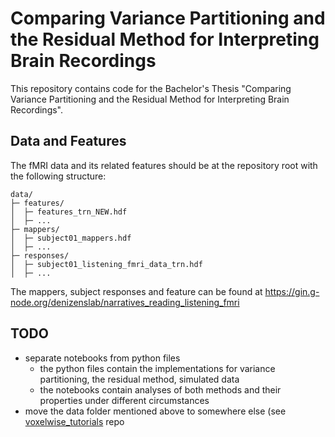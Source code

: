 # Comparing Variance Partitioning and the Residual Method for Interpreting Brain Recordings

This repository contains code for the Bachelor's Thesis "Comparing Variance Partitioning and the Residual Method for Interpreting Brain Recordings".

## Data and Features

The fMRI data and its related features should be at the repository root with the following structure:
```
data/
├─ features/
│  ├─ features_trn_NEW.hdf
│  ├─ ...
├─ mappers/
│  ├─ subject01_mappers.hdf
│  ├─ ...
├─ responses/
│  ├─ subject01_listening_fmri_data_trn.hdf
│  ├─ ...
```

The mappers, subject responses and feature can be found at https://gin.g-node.org/denizenslab/narratives_reading_listening_fmri

## TODO 

- separate notebooks from python files 
  - the python files contain the implementations for variance partitioning, the residual method, simulated data 
  - the notebooks contain analyses of both methods and their properties under different circumstances
- move the data folder mentioned above to somewhere else (see [voxelwise_tutorials](https://github.com/gallantlab/voxelwise_tutorials) repo